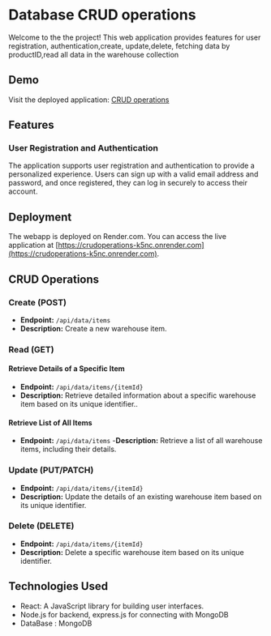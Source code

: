 # Database CRUD operations

Welcome to the the project! This web application provides features for user registration, authentication,create, update,delete, fetching data by productID,read all data in the warehouse collection

## Demo

Visit the deployed application:  [CRUD operations](https://crudoperations-k5nc.onrender.com)

## Features

### User Registration and Authentication

The application supports user registration and authentication to provide a personalized experience. Users can sign up with a valid email address and password, and once registered, they can log in securely to access their account.


## Deployment

The webapp is deployed on Render.com. You can access the live application at [https://crudoperations-k5nc.onrender.com](https://crudoperations-k5nc.onrender.com).


## CRUD Operations

### Create (POST)

- **Endpoint:** `/api/data/items`
- **Description:** Create a new warehouse item.


### Read (GET)
#### Retrieve Details of a Specific Item
- **Endpoint:** `/api/data/items/{itemId}`
- **Description:** Retrieve detailed information about a specific warehouse item based on its unique identifier..
 
#### Retrieve List of All Items
- **Endpoint:** `/api/data/items`
-**Description:** Retrieve a list of all warehouse items, including their details.


### Update (PUT/PATCH)
- **Endpoint:** `/api/data/items/{itemId}`
- **Description:** Update the details of an existing warehouse item based on its unique identifier.
  
### Delete (DELETE)
- **Endpoint:** `/api/data/items/{itemId}`
- **Description:** Delete a specific warehouse item based on its unique identifier.

  
## Technologies Used

- React: A JavaScript library for building user interfaces.
- Node.js for backend, express.js for connecting with MongoDB
- DataBase : MongoDB

